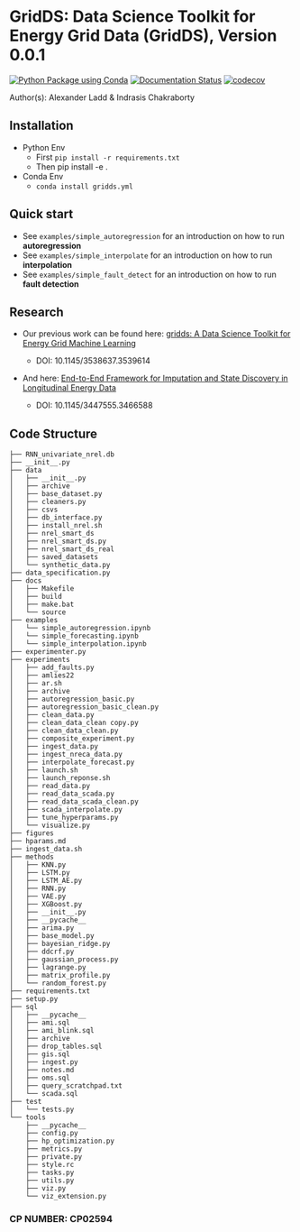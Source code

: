 # GridDS: Data Science Toolkit for Energy Grid Data (GridDS), Version 0.0.1

[![Python Package using Conda](https://github.com/LLNL/gridds/actions/workflows/python-package-conda.yml/badge.svg)](https://github.com/LLNL/gridds/actions/workflows/python-package-conda.yml) 
[![Documentation Status](https://readthedocs.org/projects/gridds/badge/?version=latest)](https://gridds.readthedocs.io/en/latest/?badge=latest)
[![codecov](https://codecov.io/gh/LLNL/gridds/branch/public_091422/graph/badge.svg?token=912YRWCMVZ)](https://codecov.io/gh/LLNL/gridds)

Author(s): Alexander Ladd & Indrasis Chakraborty


## Installation
- Python Env
    - First  `pip install -r requirements.txt`
    - Then pip install -e .
- Conda Env
    - `conda install gridds.yml`
    

## Quick start
- See `examples/simple_autoregression` for an introduction on how to run **autoregression**
- See `examples/simple_interpolate` for an introduction on how to run **interpolation**
- See `examples/simple_fault_detect` for an introduction on how to run **fault detection**


## Research

- Our previous work can be found here: [gridds: A Data Science Toolkit for Energy Grid Machine
Learning](https://dl.acm.org/doi/abs/10.1145/3538637.3539614)
    - DOI: 10.1145/3538637.3539614

- And here: [End-to-End Framework for Imputation and State Discovery
in Longitudinal Energy Data](https://dl.acm.org/doi/pdf/10.1145/3447555.3466588)
    - DOI: 10.1145/3447555.3466588

## Code Structure

```
├── RNN_univariate_nrel.db
├── __init__.py
├── data
│   ├── __init__.py
│   ├── archive
│   ├── base_dataset.py
│   ├── cleaners.py
│   ├── csvs
│   ├── db_interface.py
│   ├── install_nrel.sh
│   ├── nrel_smart_ds
│   ├── nrel_smart_ds.py
│   ├── nrel_smart_ds_real
│   ├── saved_datasets
│   └── synthetic_data.py
├── data_specification.py
├── docs
│   ├── Makefile
│   ├── build
│   ├── make.bat
│   └── source
├── examples
│   └── simple_autoregression.ipynb
│   └── simple_forecasting.ipynb
│   └── simple_interpolation.ipynb
├── experimenter.py
├── experiments
│   ├── add_faults.py
│   ├── amlies22
│   ├── ar.sh
│   ├── archive
│   ├── autoregression_basic.py
│   ├── autoregression_basic_clean.py
│   ├── clean_data.py
│   ├── clean_data_clean copy.py
│   ├── clean_data_clean.py
│   ├── composite_experiment.py
│   ├── ingest_data.py
│   ├── ingest_nreca_data.py
│   ├── interpolate_forecast.py
│   ├── launch.sh
│   ├── launch_reponse.sh
│   ├── read_data.py
│   ├── read_data_scada.py
│   ├── read_data_scada_clean.py
│   ├── scada_interpolate.py
│   ├── tune_hyperparams.py
│   └── visualize.py
├── figures
├── hparams.md
├── ingest_data.sh
├── methods
│   ├── KNN.py
│   ├── LSTM.py
│   ├── LSTM_AE.py
│   ├── RNN.py
│   ├── VAE.py
│   ├── XGBoost.py
│   ├── __init__.py
│   ├── __pycache__
│   ├── arima.py
│   ├── base_model.py
│   ├── bayesian_ridge.py
│   ├── ddcrf.py
│   ├── gaussian_process.py
│   ├── lagrange.py
│   ├── matrix_profile.py
│   └── random_forest.py
├── requirements.txt
├── setup.py
├── sql
│   ├── __pycache__
│   ├── ami.sql
│   ├── ami_blink.sql
│   ├── archive
│   ├── drop_tables.sql
│   ├── gis.sql
│   ├── ingest.py
│   ├── notes.md
│   ├── oms.sql
│   ├── query_scratchpad.txt
│   └── scada.sql
├── test
│   └── tests.py
└── tools
    ├── __pycache__
    ├── config.py
    ├── hp_optimization.py
    ├── metrics.py
    ├── private.py
    ├── style.rc
    ├── tasks.py
    ├── utils.py
    ├── viz.py
    └── viz_extension.py

```



### CP NUMBER: CP02594